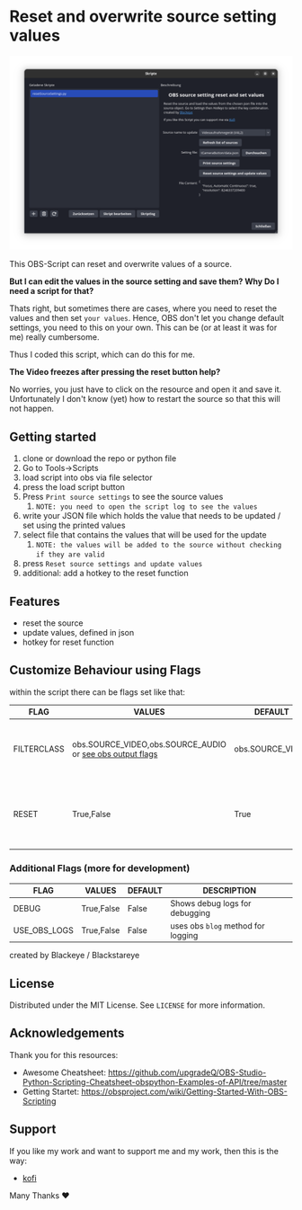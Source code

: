 # Reset and overwrite source setting values

![Screenshot](screenshot.png)

This OBS-Script can reset and overwrite values of a source.

**But I can edit the values in the source setting and save them? Why Do I need a script for that?**

Thats right, but sometimes there are cases, where you need to reset the values and then set `your values`. Hence, OBS don't let you change default settings, you need to this on your own.
This can be (or at least it was for me) really cumbersome.

Thus I coded this script, which can do this for me.

**The Video freezes after pressing the reset button help?**

No worries, you just have to click on the resource and open it and save it.
Unfortunately I don't know (yet) how to restart the source so that this will not happen.

## Getting started

1. clone or download the repo or python file
2. Go to Tools->Scripts
3. load script into obs via file selector
4. press the load script button
5. Press `Print source settings` to see the source values
   1. `NOTE: you need to open the script log to see the values`
6. write your JSON file which holds the value that needs to be updated / set using the printed values
7. select file that contains the values that will be used for the update
   1. `NOTE: the values will be added to the source without checking if they are valid`
8. press `Reset source settings and update values`
9. additional: add a hotkey to the reset function

## Features

- reset the source
- update values, defined in json
- hotkey for reset function

## Customize Behaviour using Flags

within the script there can be flags set like that:

| FLAG      | VALUES  | DEFAULT |  DESCRIPTION |
| ------------- | ------------- | ------------- | ----------- |
| FILTERCLASS | obs.SOURCE_VIDEO,obs.SOURCE_AUDIO or  [see obs output flags](https://docs.obsproject.com/reference-sources#c.obs_source_info.output_flags) | obs.SOURCE_VIDEO | Filters the source name list (drop down list) for only audio or audio etc. |
| RESET | True,False | True | Determines if a reset should be done before updating the source settings|

### Additional Flags (more for development)

| FLAG      | VALUES  | DEFAULT |  DESCRIPTION |
| ------------- | ------------- | ------------- | ----------- |
| DEBUG | True,False  | False | Shows debug logs for debugging |
| USE_OBS_LOGS | True,False  | False | uses obs `blog` method for logging |

created by Blackeye / Blackstareye

## License

Distributed under the MIT License. See `LICENSE` for more information.

## Acknowledgements

Thank you for this resources:

- Awesome Cheatsheet: <https://github.com/upgradeQ/OBS-Studio-Python-Scripting-Cheatsheet-obspython-Examples-of-API/tree/master>
- Getting Startet: <https://obsproject.com/wiki/Getting-Started-With-OBS-Scripting>

## Support

If you like my work and want to support me and my work, then this is the way:

- [kofi](https://ko-fi.com/black_eye)

Many Thanks ♥

